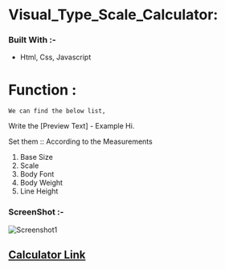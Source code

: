# Visual_Type_Scale_Calculator:

### Built With :-

- Html, Css, Javascript

# Function :
    We can find the below list,

Write the [Preview Text] - Example Hi.

Set them :: According to the Measurements

  1. Base Size
  2. Scale
  3.  Body Font
  4.  Body Weight
  5.  Line Height


### ScreenShot :-
![Screenshot1](https://user-images.githubusercontent.com/70501362/156912478-94f13a5a-9082-4aae-9263-ea047deaee34.png)

## [Calculator Link](./index.html)
